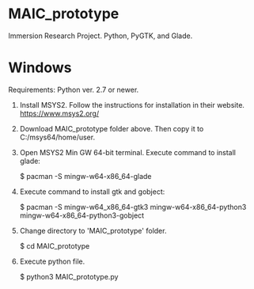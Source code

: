# MAIC_prototype
Immersion Research Project. Python, PyGTK, and Glade.



# Windows

Requirements: Python ver. 2.7 or newer.

1. Install MSYS2. Follow the instructions for installation in their website.
   https://www.msys2.org/

2. Download MAIC_prototype folder above. Then copy it to C:/msys64/home/user.

3. Open MSYS2 Min GW 64-bit terminal. Execute command to install glade:

	$ pacman -S mingw-w64-x86_64-glade
 
4. Execute command to install gtk and gobject:

	$ pacman -S mingw-w64_x86_64-gtk3 mingw-w64-x86_64-python3 mingw-w64-x86_64-python3-gobject

5. Change directory to 'MAIC_prototype' folder.

	$ cd MAIC_prototype

6. Execute python file.

	$ python3 MAIC_prototype.py
  


    
